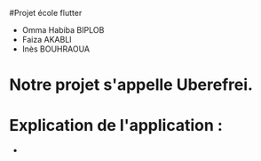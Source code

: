 #Projet école flutter 

* Omma Habiba BIPLOB
* Faiza AKABLI
* Inès BOUHRAOUA

# Notre projet s'appelle Uberefrei.

# Explication de l'application :

- 
 
 
